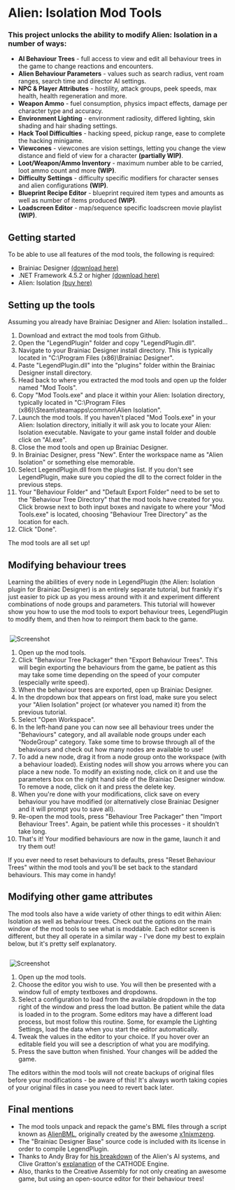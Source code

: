 # Alien: Isolation Mod Tools

### This project unlocks the ability to modify Alien: Isolation in a number of ways:

* **AI Behaviour Trees** - full access to view and edit all behaviour trees in the game to change reactions and encounters.
* **Alien Behaviour Parameters** - values such as search radius, vent roam ranges, search time and director AI settings.
* **NPC & Player Attributes** - hostility, attack groups, peek speeds, max health, health regeneration and more.
* **Weapon Ammo** - fuel consumption, physics impact effects, damage per character type and accuracy.
* **Environment Lighting** - environment radiosity, differed lighting, skin shading and hair shading settings.
* **Hack Tool Difficulties** - hacking speed, pickup range, ease to complete the hacking minigame.
* **Viewcones** - viewcones are vision settings, letting you change the view distance and field of view for a character **(partially WIP)**.
* **Loot/Weapon/Ammo Inventory** - maximum number able to be carried, loot ammo count and more **(WIP)**.
* **Difficulty Settings** - difficulty specific modifiers for character senses and alien configurations **(WIP)**.
* **Blueprint Recipe Editor** - blueprint required item types and amounts as well as number of items produced **(WIP)**.
* **Loadscreen Editor** - map/sequence specific loadscreen movie playlist **(WIP)**.

## Getting started

To be able to use all features of the mod tools, the following is required:

 * Brainiac Designer [(download here)](https://brainiac.codeplex.com/releases/view/24156)
 * .NET Framework 4.5.2 or higher [(download here)](https://www.microsoft.com/en-gb/download/details.aspx?id=42642)
 * Alien: Isolation [(buy here)](http://store.steampowered.com/app/214490/)

## Setting up the tools

Assuming you already have Brainiac Designer and Alien: Isolation installed...

1. Download and extract the mod tools from Github.
2. Open the "LegendPlugin" folder and copy "LegendPlugin.dll".
3. Navigate to your Brainiac Designer install directory. This is typically located in "C:\Program Files (x86)\Brainiac Designer".
4. Paste "LegendPlugin.dll" into the "plugins" folder within the Brainiac Designer install directory.
5. Head back to where you extracted the mod tools and open up the folder named "Mod Tools".
6. Copy "Mod Tools.exe" and place it within your Alien: Isolation directory, typically located in "C:\Program Files (x86)\Steam\steamapps\common\Alien Isolation". 
7. Launch the mod tools. If you haven't placed "Mod Tools.exe" in your Alien: Isolation directory, initially it will ask you to locate your Alien: Isolation executable. Navigate to your game install folder and double click on "AI.exe".
8. Close the mod tools and open up Brainiac Designer.
9. In Brainiac Designer, press "New". Enter the workspace name as "Alien Isolation" or something else memorable.
10. Select LegendPlugin.dll from the plugins list. If you don't see LegendPlugin, make sure you copied the dll to the correct folder in the previous steps.
11. Your "Behaviour Folder" and "Default Export Folder" need to be set to the "Behaviour Tree Directory" that the mod tools have created for you. Click browse next to both input boxes and navigate to where your "Mod Tools.exe" is located, choosing "Behaviour Tree Directory" as the location for each. 
12. Click "Done".

The mod tools are all set up!

## Modifying behaviour trees

Learning the abilities of every node in LegendPlugin (the Alien: Isolation plugin for Brainiac Designer) is an entirely separate tutorial, but frankly it's just easier to pick up as you mess around with it and experiment different combinations of node groups and parameters. This tutorial will however show you how to use the mod tools to export behaviour trees, LegendPlugin to modify them, and then how to reimport them back to the game.

<div style="float: right; width: 100%; max-width: 500px; margin-left: 20px;">

![Screenshot](https://i.imgur.com/j4xsCzu.png)

</div>

1. Open up the mod tools.
2. Click "Behaviour Tree Packager" then "Export Behaviour Trees". This will begin exporting the behaviours from the game, be patient as this may take some time depending on the speed of your computer (especially write speed).
3. When the behaviour trees are exported, open up Brainiac Designer.
4. In the dropdown box that appears on first load, make sure you select your "Alien Isolation" project (or whatever you named it) from the previous tutorial.
5. Select "Open Workspace".
6. In the left-hand pane you can now see all behaviour trees under the "Behaviours" category, and all available node groups under each "NodeGroup" category. Take some time to browse through all of the behaviours and check out how many nodes are available to use!
7. To add a new node, drag it from a node group onto the workspace (with a behaviour loaded). Existing nodes will show you arrows where you can place a new node. To modify an existing node, click on it and use the parameters box on the right hand side of the Brainiac Designer window. To remove a node, click on it and press the delete key.
8. When you're done with your modifications, click save on every behaviour you have modified (or alternatively close Brainiac Designer and it will prompt you to save all).
9. Re-open the mod tools, press "Behaviour Tree Packager" then "Import Behaviour Trees". Again, be patient while this processes - it shouldn't take long.
10. That's it! Your modified behaviours are now in the game, launch it and try them out!

If you ever need to reset behaviours to defaults, press "Reset Behaviour Trees" within the mod tools and you'll be set back to the standard behaviours. This may come in handy!

## Modifying other game attributes

The mod tools also have a wide variety of other things to edit within Alien: Isolation as well as behaviour trees. Check out the options on the main window of the mod tools to see what is moddable. Each editor screen is different, but they all operate in a similar way - I've done my best to explain below, but it's pretty self explanatory. 

<div style="float: right; width: 100%; max-width: 500px; margin-left: 20px;">

![Screenshot](https://i.imgur.com/RLB4kVP.png)

</div>

1. Open up the mod tools.
2. Choose the editor you wish to use. You will then be presented with a window full of empty textboxes and dropdowns.
3. Select a configuration to load from the available dropdown in the top right of the window and press the load button. Be patient while the data is loaded in to the program. Some editors may have a different load process, but most follow this routine. Some, for example the Lighting Settings, load the data when you start the editor automatically.
4. Tweak the values in the editor to your choice. If you hover over an editable field you will see a description of what you are modifying.
5. Press the save button when finished. Your changes will be added the game.

The editors within the mod tools will not create backups of original files before your modifications - be aware of this! It's always worth taking copies of your original files in case you need to revert back later.

## Final mentions

 * The mod tools unpack and repack the game's BML files through a script known as [AlienBML](https://github.com/x1nixmzeng/AlienBML), originally created by the awesome [x1nixmzeng](https://github.com/x1nixmzeng).
 * The "Brainiac Designer Base" source code is included with its license in order to compile LegendPlugin.
 * Thanks to Andy Bray for [his breakdown](https://archives.nucl.ai/recording/its-in-the-vents-the-ai-of-alien-isolation/) of the Alien's AI systems, and Clive Gratton's [explanation](https://www.youtube.com/watch?v=FXKEiFUXBIo) of the CATHODE Engine.
 * Also, thanks to the Creative Assembly for not only creating an awesome game, but using an open-source editor for their behaviour trees! 